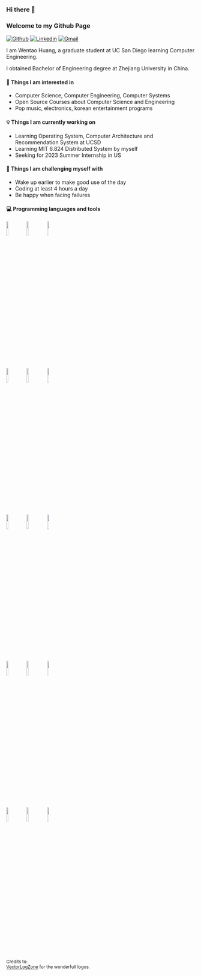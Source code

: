 ### Hi there 👋 
### Welcome to my Github Page

[![Github](https://img.shields.io/badge/-Github-000?style=flat&logo=Github&logoColor=white)](https://github.com/ZJU-Winter)
[![Linkedin](https://img.shields.io/badge/-LinkedIn-blue?style=flat&logo=Linkedin&logoColor=white)](https://www.linkedin.com/in/winston-huang413/)
[![Gmail](https://img.shields.io/badge/-Gmail-c14438?style=flat&logo=Gmail&logoColor=white)](mailto:huangtt.888@gmail.com)

I am Wentao Huang, a graduate student at UC San Diego learning Computer Engineering.

I obtained Bachelor of Engineering degree at Zhejiang University in China.

#### 👀 Things I am interested in
- Computer Science, Computer Engineering, Computer Systems
- Open Source Courses about Computer Science and Engineering
- Pop music, electronics, korean entertainment programs

#### 💡 Things I am currently working on
- Learning Operating System, Computer Architecture and Recommendation System at UCSD
- Learning MIT 6.824 Distributed System by myself
- Seeking for 2023 Summer Internship in US

#### :muscle: Things I am challenging myself with
- Wake up earlier to make good use of the day
- Coding at least 4 hours a day
- Be happy when facing failures

#### :computer: Programming languages and tools
<p>

<code><img width="10%" src="https://www.vectorlogo.zone/logos/java/java-ar21.svg"></code>
<code><img width="10%" src="https://www.vectorlogo.zone/logos/python/python-ar21.svg"></code>
<code><img width="10%" src="https://www.vectorlogo.zone/logos/golang/golang-ar21.svg"></code>
<br />
<code><img width="10%" src="https://www.vectorlogo.zone/logos/git-scm/git-scm-ar21.svg"></code>
<code><img width="10%" src="https://www.vectorlogo.zone/logos/linux/linux-ar21.svg"></code>
<code><img width="10%" src="https://www.vectorlogo.zone/logos/docker/docker-ar21.svg"></code>
<br />
<code><img width="10%" src="https://www.vectorlogo.zone/logos/mysql/mysql-ar21.svg"></code>
<code><img width="10%" src="https://www.vectorlogo.zone/logos/mongodb/mongodb-ar21.svg"></code>
<code><img width="10%" src="https://www.vectorlogo.zone/logos/apache_hadoop/apache_hadoop-ar21.svg"></code>
<br />
<code><img width="10%" src="https://www.vectorlogo.zone/logos/tensorflow/tensorflow-ar21.svg"></code>
<code><img width="10%" src="https://www.vectorlogo.zone/logos/pytorch/pytorch-ar21.svg"></code>
<code><img width="10%" src="https://www.vectorlogo.zone/logos/nodejs/nodejs-ar21.svg"></code>
<br />
<code><img width="10%" src="https://www.vectorlogo.zone/logos/djangoproject/djangoproject-ar21.svg"></code>
<code><img width="10%" src="https://www.vectorlogo.zone/logos/reactjs/reactjs-ar21.svg"></code>
<code><img width="10%" src="https://www.vectorlogo.zone/logos/getbootstrap/getbootstrap-ar21.svg"></code>

</p>

<sub>Credits to: <br/>[VectorLogZone](https://www.vectorlogo.zone/) for the wonderfull logos.</sub>
